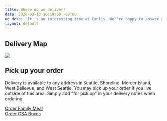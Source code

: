```yaml
---
title: Where do we deliver?
date: 2020-03-13 16:19:00 -07:00
og_desc: 'It''s an interesting time at Canlis. We''re happy to answer your questions. '
layout: default
---
```


<h2 class="Display2 mb4">Delivery Map</h2>
<img src="/uploads/deliverymap.jpg">

<h2 class="Display2 mb4">Pick up your order</h2>

Delivery is available to any address in Seattle, Shoreline, Mercer Island, West Bellevue, and West Seattle. You may pick up your order if you live outside of this area. Simply add "for pick up" in your delivery notes when ordering. 

<div class="EventsButton mt1 mb3">
  <a class="Caption" href="/familymeal">
    Order Family Meal
  </a>
</div>

<div class="EventsButton mt1 mb10">
  <a class="Caption" href="/csa">
    Order CSA Boxes
  </a>
</div>